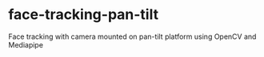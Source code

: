 # face-tracking-pan-tilt
Face tracking with camera mounted on pan-tilt platform using OpenCV and Mediapipe
